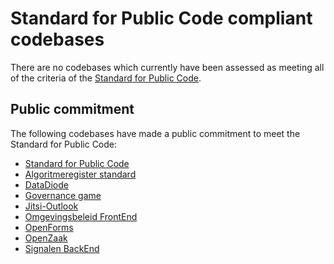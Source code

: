 # Standard for Public Code compliant codebases

There are no codebases which currently have been assessed as meeting all of the criteria of the [Standard for Public Code](https://standard.publiccode.net/).

## Public commitment

The following codebases have made a public commitment to meet the Standard for Public Code:

* [Standard for Public Code](https://github.com/publiccodenet/standard#help-improve-this-standard)
* [Algoritmeregister standard](https://github.com/Algoritmeregister/standard#standard-for-public-code-compliance)
* [DataDiode](https://github.com/CyberInnovationHub-NLD/OpenSourceDataDiode#standard-for-public-code)
* [Governance game](https://github.com/publiccodenet/governance-game#contributing)
* [Jitsi-Outlook](https://github.com/diggsweden/jitsi-outlook/blob/main/CONTRIBUTING.adoc#standard-for-public-code)
* [Omgevingsbeleid FrontEnd](https://github.com/Provincie-Zuid-Holland/Omgevingsbeleid-Frontend#standard-for-public-code)
* [OpenForms](https://github.com/open-formulieren/open-forms/blob/master/CONTRIBUTING.md)
* [OpenZaak](https://github.com/open-zaak/open-zaak/blob/main/CONTRIBUTING.md)
* [Signalen BackEnd](https://github.com/Amsterdam/signals/blob/master/docs/CONTRIBUTING.md)
